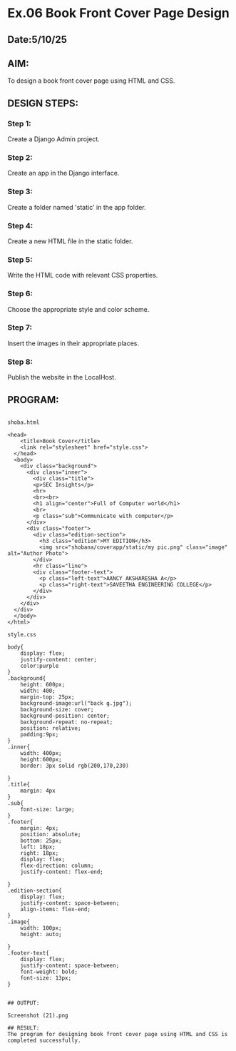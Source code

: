 # Ex.06 Book Front Cover Page Design
## Date:5/10/25

## AIM:
To design a book front cover page using HTML and CSS.

## DESIGN STEPS:

### Step 1:
Create a Django Admin project.

### Step 2:
Create an app in the Django interface.

### Step 3:
Create a folder named 'static' in the app folder.

### Step 4:
Create a new HTML file in the static folder.

### Step 5:
Write the HTML code with relevant CSS properties.

### Step 6:
Choose the appropriate style and color scheme.

### Step 7:
Insert the images in their appropriate places.

### Step 8:
Publish the website in the LocalHost.

## PROGRAM:
```

shoba.html

<head>
    <title>Book Cover</title>
    <link rel="stylesheet" href="style.css">
  </head>
  <body> 
    <div class="background">
      <div class="inner">
        <div class="title">
        <p>SEC Insights</p>
        <hr>
        <br><br>
        <h1 align="center">Full of Computer world</h1>
        <br>
        <p class="sub">Communicate with computer</p>
      </div>
      <div class="footer">
        <div class="edition-section">
          <h3 class="edition">MY EDITION</h3>
          <img src="shobana/coverapp/static/my pic.png" class="image" alt="Author Photo">
        </div>
        <hr class="line">
        <div class="footer-text">
          <p class="left-text">AANCY AKSHARESHA A</p>
          <p class="right-text">SAVEETHA ENGINEERING COLLEGE</p>
        </div>
      </div>
    </div>
  </div>
  </body>
</html>

style.css

body{
    display: flex;
    justify-content: center;
    color:purple
}
.background{
    height: 600px;
    width: 400;
    margin-top: 25px;
    background-image:url("back g.jpg");
    background-size: cover;
    background-position: center;
    background-repeat: no-repeat;
    position: relative;
    padding:9px;
}
.inner{
    width: 400px;
    height:600px;
    border: 3px solid rgb(200,170,230)

}
.title{
    margin: 4px
}
.sub{
    font-size: large;
}
.footer{
    margin: 4px;
    position: absolute;
    bottom: 25px;
    left: 18px;
    right: 18px;
    display: flex;
    flex-direction: column;
    justify-content: flex-end;

}
.edition-section{
    display: flex;
    justify-content: space-between;
    align-items: flex-end;
}
.image{
    width: 100px;
    height: auto;

}
.footer-text{
    display: flex;
    justify-content: space-between;
    font-weight: bold;
    font-size: 13px;
}


## OUTPUT:

Screenshot (21).png

## RESULT:
The program for designing book front cover page using HTML and CSS is completed successfully.
